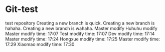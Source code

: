 # Git-test
test repository
Creating a new branch is quick.
Creating a new branch is hahaha.
Creating a new branch is wahaha.
Master modify
Huhuhu modify
Master modify time: 17:07
Test   modify time: 17:07
Dev    modify time: 17:14
Master modify time: 17:24
Hongxue modify time: 17:25
Master modify time: 17:29
Xiaomao modify time: 17:30
